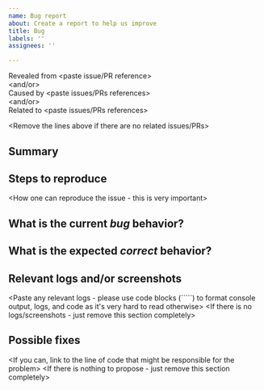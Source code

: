 ```yaml
---
name: Bug report
about: Create a report to help us improve
title: Bug
labels: ''
assignees: ''

---
```


Revealed from <paste issue/PR reference>  
<and/or>  
Caused by <paste issues/PRs references>  
<and/or>  
Related to <paste issues/PRs references>  

<Remove the lines above if there are no related issues/PRs>




## Summary

<Summarize the bug encountered concisely>




## Steps to reproduce

<How one can reproduce the issue - this is very important>




## What is the current _bug_ behavior?

<What actually happens>




## What is the expected _correct_ behavior?

<What you should see instead>




## Relevant logs and/or screenshots

<Paste any relevant logs - please use code blocks (`````) to format console output, logs, and code as it's very hard to read otherwise>
<If there is no logs/screenshots - just remove this section completely>



## Possible fixes

<If you can, link to the line of code that might be responsible for the problem>
<If there is nothing to propose - just remove this section completely>
